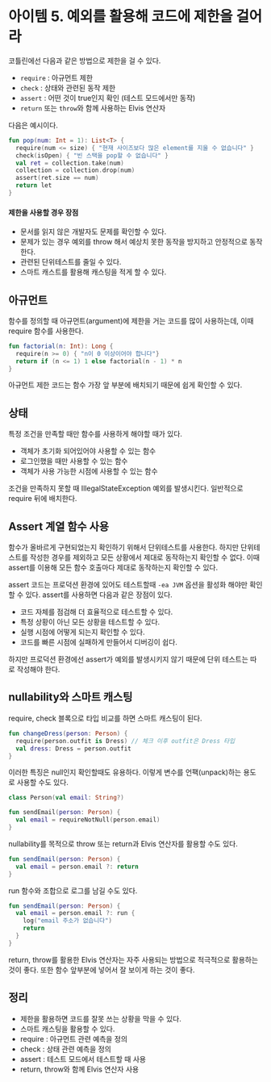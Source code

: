 # 아이템 5. 예외를 활용해 코드에 제한을 걸어라

코틀린에선 다음과 같은 방법으로 제한을 걸 수 있다.

- `require` : 아규먼트 제한
- `check` : 상태와 관련된 동작 제한
- `assert`  : 어떤 것이 true인지 확인 (테스트 모드에서만 동작)
- `return` 또는 `throw`와 함께 사용하는 Elvis 연산자

다음은 예시이다.

```kotlin
fun pop(num: Int = 1): List<T> {
  require(num <= size) { "현재 사이즈보다 많은 element를 지울 수 없습니다" }
  check(isOpen) { "빈 스택을 pop할 수 없습니다" }
  val ret = collection.take(num)
  collection = collection.drop(num)
  assert(ret.size == num)
  return let
}
```

#### 제한을 사용할 경우 장점

- 문서를 읽지 않은 개발자도 문제를 확인할 수 있다.
- 문제가 있는 경우 예외를 throw 해서 예상치 못한 동작을 방지하고 안정적으로 동작한다.
- 관련된 단위테스트를 줄일 수 있다.
- 스마트 캐스트를 활용해 캐스팅을 적게 할 수 있다.



## 아규먼트

함수를 정의할 때 아규먼트(argument)에 제한을 거는 코드를 많이 사용하는데, 이때 require 함수를 사용한다.

```kotlin
fun factorial(n: Int): Long {
  require(n >= 0) { "n이 0 이상이어야 합니다"}
  return if (n <= 1) 1 else factorial(n - 1) * n
}
```

아규먼트 제한 코드는 함수 가장 앞 부분에 배치되기 때문에 쉽게 확인할 수 있다.



## 상태

특정 조건을 만족할 때만 함수를 사용하게 해야할 때가 있다.

- 객체가 초기화 되어있어야 사용할 수 있는 함수
- 로그인했을 때만 사용할 수 있는 함수
- 객체가 사용 가능한 시점에 사용할 수 있는 함수

조건을 만족하지 못할 때 IllegalStateException 예외를 발생시킨다. 일반적으로 require 뒤에 배치한다.



## Assert 계열 함수 사용

함수가 올바르게 구현되었는지 확인하기 위해서 단위테스트를 사용한다. 하지만 단위테스트를 작성한 경우를 제외하고 모든 상황에서 제대로 동작하는지 확인할 수 없다. 이때 assert를 이용해 모든 함수 호출마다 제대로 동작하는지 확인할 수 있다.

assert 코드는 프로덕션 환경에 있어도 테스트할때  `-ea JVM` 옵션을 활성화 해야만 확인할 수 있다.  assert를 사용하면 다음과 같은 장점이 있다.

- 코드 자체를 점검해 더 효율적으로 테스트할 수 있다.
- 특정 상황이 아닌 모든 상황을 테스트할 수 있다.
- 실행 시점에 어떻게 되는지 확인할 수 있다.
- 코드를 빠른 시점에 실패하게 만들어서 디버깅이 쉽다.

하지만 프로덕션 환경에선 assert가 예외를 발생시키지 않기 때문에 단위 테스트는 따로 작성해야 한다.



## nullability와 스마트 캐스팅

require, check 블록으로 타입 비교를 하면 스마트 캐스팅이 된다.

```kotlin
fun changeDress(person: Person) {
  require(person.outfit is Dress) // 체크 이후 outfit은 Dress 타입
  val dress: Dress = person.outfit
}
```

이러한 특징은 null인지 확인할때도 유용하다. 이렇게 변수를 언팩(unpack)하는 용도로 사용할 수도 있다.

```kotlin
class Person(val email: String?)

fun sendEmail(person: Person) {
  val email = requireNotNull(person.email)
}
```

nullability를 목적으로 throw 또는 return과 Elvis 연산자를 활용할 수도 있다.

```kotlin
fun sendEmail(person: Person) {
  val email = person.email ?: return
}
```

run 함수와 조합으로 로그를 남길 수도 있다.

```kotlin
fun sendEmail(person: Person) {
  val email = person.email ?: run {
    log("email 주소가 없습니다")
    return
  }
}
```

return, throw를 활용한 Elvis 연산자는 자주 사용되는 방법으로 적극적으로 활용하는 것이 좋다. 또한 함수 앞부분에 넣어서 잘 보이게 하는 것이 좋다.



## 정리

- 제한을 활용하면 코드를 잘못 쓰는 상황을 막을 수 있다.
- 스마트 캐스팅을 활용할 수 있다.
- require : 아규먼트 관련 예측을 정의
- check : 상태 관련 예측을 정의
- assert : 테스트 모드에서 테스트할 때 사용
- return, throw와 함께 Elvis 연산자 사용

